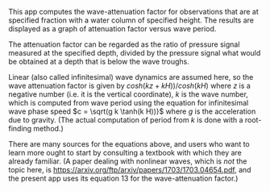This app computes the wave-attenuation factor for observations that are at
specified fraction with a water column of specified height. The results are
displayed as a graph of attenuation factor versus wave period.

The attenuation factor can be regarded as the ratio of pressure signal measured
at the specified depth, divided by the pressure signal what would be obtained
at a depth that is below the wave troughs.

Linear (also called infinitesimal) wave dynamics are assumed here, so the wave
attenuation factor is given by $cosh(kz+kH))/cosh(kH)$ where $z$ is a negative
number (i.e. it is the vertical coordinate), $k$ is the wave number, which is
computed from wave period using the equation for infinitesimal wave phase speed
$c = \sqrt(g k \tanh(k H))}$ where $g$ is the acceleration due to gravity.
(The actual computation of period from $k$ is done with a root-finding method.)

There are many sources for the equations above, and users who want to learn
more ought to start by consulting a textbook with which they are already
familiar.  (A paper dealing with nonlinear waves, which is *not* the topic
here, is https://arxiv.org/ftp/arxiv/papers/1703/1703.04654.pdf, and the
present app uses its equation 13 for the wave-attenuation factor.)
